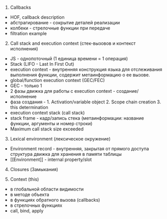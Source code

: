 1. Callbacks
- HOF, callback description
- абстрагирование - сокрытие деталей реализации
- колбеки - стрелочные функции при передаче
- filtration example

2. Call stack and execution context (стек-вызовов и контекст исполнения)
 - JS - однопоточный (1 единица времени = 1 операция)
 - Stack (LIFO - Last In First Out) 
 - execution context -  внутренняя конструкция языка для отслеживания выполнения функции, содержит метаинформацию о ее вызове.
 - global/function execution context (GEC/FEC)
 - GEC - только 1
 - 2 фазы движка для работы с execution context - создание/исполнение
 - фаза создания - 1. Activation/variable object 2. Scope chain creation 3. this determination
 - execution context stack (call stack)
 - stack frame - кадр/запись стека (метаинформации: название функции, аргументы и номер строки)
 - Maximum call stack size exceeded

3. Lexical environment (лексическое окружение)
 - Environment record - внутренняя, закрытая от прямого доступа структура движка для хранения в памяти таблицы
 - [[Environment]] - internal property/slot

4. Closures (Замыкания)

5. Context (this)
- в глобальной области видимости
- в методе объекта
- в функциях обратного вызова (callbacks)
- в стрелочных функциях
- call, bind, apply